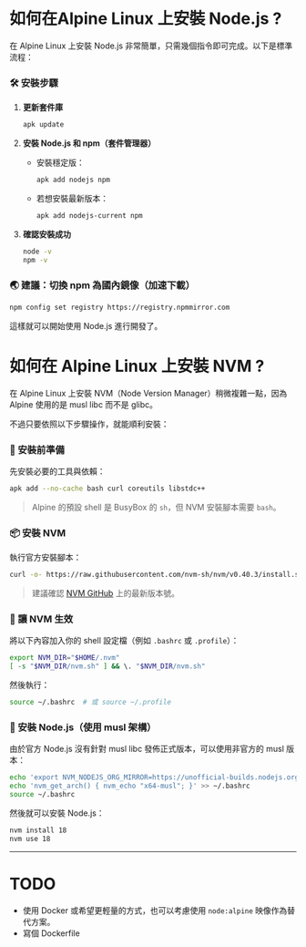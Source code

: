 # 如何在Alpine Linux 上安裝 Node.js ?

在 Alpine Linux 上安裝 Node.js 非常簡單，只需幾個指令即可完成。以下是標準流程：

### 🛠 安裝步驟

1. **更新套件庫**
   ```sh
   apk update
   ```

2. **安裝 Node.js 和 npm（套件管理器）**
   - 安裝穩定版：
     ```sh
     apk add nodejs npm
     ```
   - 若想安裝最新版本：
     ```sh
     apk add nodejs-current npm
     ```

3. **確認安裝成功**
   ```sh
   node -v
   npm -v
   ```

### 🌏 建議：切換 npm 為國內鏡像（加速下載）
```sh
npm config set registry https://registry.npmmirror.com
```

這樣就可以開始使用 Node.js 進行開發了。

# 如何在 Alpine Linux 上安裝 NVM ?

在 Alpine Linux 上安裝 NVM（Node Version Manager）稍微複雜一點，因為 Alpine 使用的是 musl libc 而不是 glibc。

不過只要依照以下步驟操作，就能順利安裝：

### 🧰 安裝前準備

先安裝必要的工具與依賴：

```sh
apk add --no-cache bash curl coreutils libstdc++
```

> Alpine 的預設 shell 是 BusyBox 的 `sh`，但 NVM 安裝腳本需要 `bash`。

### 📦 安裝 NVM

執行官方安裝腳本：

```sh
curl -o- https://raw.githubusercontent.com/nvm-sh/nvm/v0.40.3/install.sh | bash
```

> 建議確認 [NVM GitHub](https://github.com/nvm-sh/nvm) 上的最新版本號。

### 🔁 讓 NVM 生效

將以下內容加入你的 shell 設定檔（例如 `.bashrc` 或 `.profile`）：

```sh
export NVM_DIR="$HOME/.nvm"
[ -s "$NVM_DIR/nvm.sh" ] && \. "$NVM_DIR/nvm.sh"
```

然後執行：

```sh
source ~/.bashrc  # 或 source ~/.profile
```

### 🧪 安裝 Node.js（使用 musl 架構）

由於官方 Node.js 沒有針對 musl libc 發佈正式版本，可以使用非官方的 musl 版本：

```sh
echo 'export NVM_NODEJS_ORG_MIRROR=https://unofficial-builds.nodejs.org/download/release' >> ~/.bashrc
echo 'nvm_get_arch() { nvm_echo "x64-musl"; }' >> ~/.bashrc
source ~/.bashrc
```

然後就可以安裝 Node.js：

```sh
nvm install 18
nvm use 18
```

---

# TODO

- 使用 Docker 或希望更輕量的方式，也可以考慮使用 `node:alpine` 映像作為替代方案。
- 寫個 Dockerfile